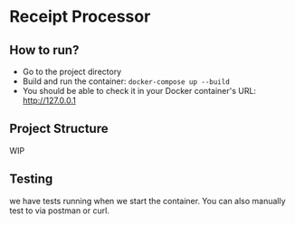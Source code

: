 # Receipt Processor

## How to run?


- Go to the project directory
- Build and run the container: `docker-compose up --build`
- You should be able to check it in your Docker container's URL: http://127.0.0.1

## Project Structure

WIP

## Testing

we have tests running when we start the container. You can also manually test to via postman or curl.